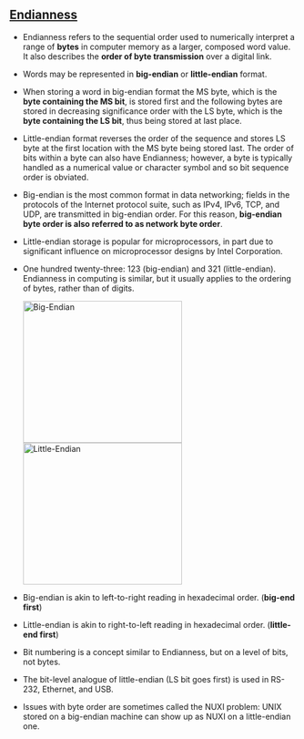 
[Endianness](https://en.wikipedia.org/wiki/Endianness)
-----------

-   Endianness refers to the sequential order used to numerically interpret a range of **bytes** in computer memory as a larger, composed word value. It also describes the **order of byte transmission** over a digital link.

-   Words may be represented in **big-endian** or **little-endian** format.

-   When storing a word in big-endian format the MS byte, which is the **byte containing the MS bit**, is stored first and the following bytes are stored in decreasing significance order with the LS byte, which is the **byte containing the LS bit**, thus being stored at last place.

-   Little-endian format reverses the order of the sequence and stores LS byte at the first location with the MS byte being stored last. The order of bits within a byte can also have Endianness; however, a byte is typically handled as a numerical value or character symbol and so bit sequence order is obviated.

-   Big-endian is the most common format in data networking; fields in the protocols of the Internet protocol suite, such as IPv4, IPv6, TCP, and UDP, are transmitted in big-endian order. For this reason, **big-endian byte order is also referred to as network byte order**.

-   Little-endian storage is popular for microprocessors, in part due to significant influence on microprocessor designs by Intel Corporation.

-   One hundred twenty-three: 123 (big-endian) and 321 (little-endian). Endianness in computing is similar, but it usually applies to the ordering of bytes, rather than of digits.

    <img src="https://upload.wikimedia.org/wikipedia/commons/5/54/Big-Endian.svg" alt="Big-Endian" width="279" height="249" /><img src="https://upload.wikimedia.org/wikipedia/commons/e/ed/Little-Endian.svg" alt="Little-Endian" width="279" height="249" />

-   Big-endian is akin to left-to-right reading in hexadecimal order. (**big-end first**)

-   Little-endian is akin to right-to-left reading in hexadecimal order. (**little-end first**)

-   Bit numbering is a concept similar to Endianness, but on a level of bits, not bytes.

-   The bit-level analogue of little-endian (LS bit goes first) is used in RS-232, Ethernet, and USB.

-   Issues with byte order are sometimes called the NUXI problem: UNIX stored on a big-endian machine can show up as NUXI on a little-endian one.
